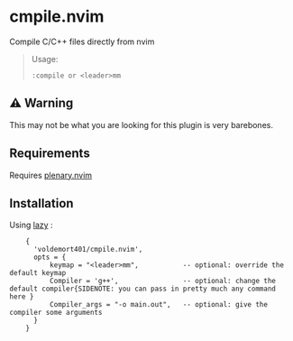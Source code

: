 # cmpile.nvim
Compile C/C++ files directly from nvim

> Usage:
>   
>     :compile or <leader>mm

## ⚠️ Warning 
This may not be what you are looking for this plugin is very barebones.

## Requirements
Requires [plenary.nvim](https://github.com/nvim-lua/plenary.nvim)

## Installation 
  Using [lazy](https://github.com/folke/lazy.nvim) :
  ``` vim
      {
        'voldemort401/cmpile.nvim',
        opts = {
            keymap = "<leader>mm",           -- optional: override the default keymap
            Compiler = 'g++',                -- optional: change the default compiler{SIDENOTE: you can pass in pretty much any command here }
            Compiler_args = "-o main.out",   -- optional: give the compiler some arguments
        }
      }

  ```
